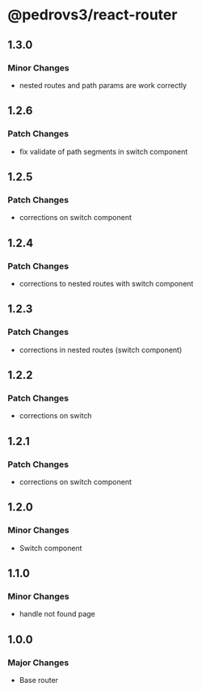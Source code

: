 # @pedrovs3/react-router

## 1.3.0

### Minor Changes

- nested routes and path params are work correctly

## 1.2.6

### Patch Changes

- fix validate of path segments in switch component

## 1.2.5

### Patch Changes

- corrections on switch component

## 1.2.4

### Patch Changes

- corrections to nested routes with switch component

## 1.2.3

### Patch Changes

- corrections in nested routes (switch component)

## 1.2.2

### Patch Changes

- corrections on switch

## 1.2.1

### Patch Changes

- corrections on switch component

## 1.2.0

### Minor Changes

- Switch component

## 1.1.0

### Minor Changes

- handle not found page

## 1.0.0

### Major Changes

- Base router
